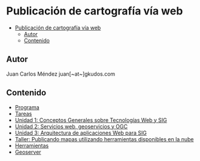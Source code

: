 # Publicación de cartografía vía web

- [Publicación de cartografía vía web](#publicaci%C3%B3n-de-cartograf%C3%ADa-v%C3%ADa-web)
  - [Autor](#autor)
  - [Contenido](#contenido)

## Autor

Juan Carlos Méndez
juan[~at~]gkudos.com

## Contenido

* [Programa](Programa.md)
* [Tareas](Tareas.md)
* [Unidad 1: Conceptos Generales sobre Tecnologías Web y SIG](01_Conceptos)
* [Unidad 2: Servicios web, geoservicios y OGC](02_Servicios_Web_Geoservicios_OGC)
* [Unidad 3: Arquitectura de aplicaciones Web para SIG](03_Arquitectura_SIG)
* [Taller: Publicando mapas utilizando herramientas disponibles en la nube](https://github.com/dersteppenwolf/taller_gis_cloud)
* [Herramientas](Herramientas.md)
* [Geoserver](Geoserver.md)

